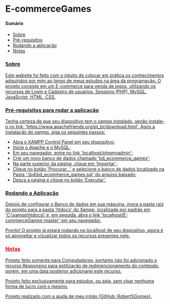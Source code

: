 <h1>E-commerceGames</h1>

  <h4>Sumário</h4>
    <ul>
      <li><a href="#sobre">Sobre</li>
      <li><a href="#requisitos">Pré-requisitos</li>
      <li><a href="#instalacao">Rodando a aplicação</li>
      <li><a href="#nota">Notas</li>
    </ul>
    
  <h3 id='sobre'>Sobre</h3>
  <p>Este website foi feito com o intuito de colocar em prática os conhecimentos adquiridos por mim ao longo de meus estudos na área da programação. O projeto consiste em um E-commerce para venda de jogos, utilizando os recursos de Login e Cadastro de usuários, Sessions (PHP), MySQL, JavaScript, HTML, CSS.</p>
  
  <h3 id='requisitos'>Pré-requisitos para rodar a aplicação</h3>
  <p>Tenha certeza de que seu dispositivo tem o xampp instalado, senão instale-o no link: 'https://www.apachefriends.org/pt_br/download.html'. Após a instalação do xampp, siga os seguintes passos:</p>
  <ul>
    <li>Abra o XAMPP Control Panel em seu dispositivo;</li>
    <li>Inicie o Apache e o MySQL;</li>
    <li>Em seu navegador, entre no link 'localhost/phpmyadmin';</li>
    <li>Crie um novo banco de dados chamado 'bd_ecommerce_games';</li>
    <li>Na parte superior da página, clique em 'Importar';</li>
    <li>Clique no botão 'Procurar...' e selecione o banco de dados localizado na Pasta '.\bd\bd_ecommerce_games.sql' do arquivo baixado;</li>
    <li>Desça a página e clique no botão 'Executar'.</li>
  </ul>
  
  <h3 id='instalacao'>Rodando a Aplicação</h3>
  
  <p>Depois de configurar o Banco de dados em sua máquina, mova a pasta raiz do projeto para a pasta 'htdocs' do Xampp, localizada por padrão em 'C:\xampp\htdocs\' e, em seguida, abra o link 'localhost/E-commerceGames-master' em seu navegador.</p>
  <p>Pronto! O projeto já estará rodando no localhost de seu dispositivo, agora é só aproveitar e vizualizar todos os recursos presentes nele.</p>
  
  <h3 id='nota' style='color: red;'>Notas</h3>
  <p>Projeto feito somente para Computadores, portanto não foi adicionado o recurso Responsivo para estilização de redimencionamento do conteúdo, porém, em uma data posterior adicionarei este recurso.</p>
  <p>Projeto feito exclusivamente para estudos, ou seja, sem visar nenhuma forma de lucro com o mesmo.</p>
  <p>Projeto realizado com a ajuda de meu irmão (GitHub: RobertSGomes).

